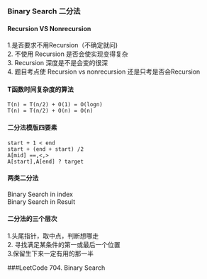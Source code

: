 ### Binary Search 二分法

#### Recursion VS Nonrecursion <br>
1.是否要求不用Recursion（不确定就问)<br>
2. 不使用 Recursion 是否会使实现变得复杂<br>
3. Recursion 深度是不是会变的很深 <br>
4. 题目考点使 Recursion vs nonrecursion 还是只考是否会Recursion<br>

#### T函数时间复杂度的算法

```
T(n) = T(n/2) + O(1) = O(logn)
T(n) = T(n/2) + O(n) = O(n)
```

#### 二分法模版四要素
```
start + 1 < end
start + (end + start) /2
A[mid] ==,<,>
A[start],A[end] ? target
```

#### 两类二分法
Binary Search in index<br>
Binary Search in Result<br>

#### 二分法的三个层次
1.头尾指针，取中点，判断想哪走<br>
2. 寻找满足某条件的第一或最后一个位置<br>
3.保留生下来一定有用的那一半<br>

###LeetCode
704. Binary Search<br>
